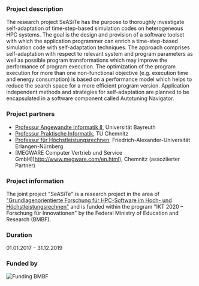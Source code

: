 ### Project description

The research project SeASiTe has the purpose to thoroughly investigate
self-adaptation of time-step-based simulation codes on heterogeneous HPC
systems. The goal is the design and provision of a software toolset with which
the application programmer can enrich a time-step-based simulation code with
self-adaptation techniques. The approach comprises self-adaptation with
respect to relevant system and program parameters as well as possible program
transformations which may improve the performance of program execution. The
optimization of the program execution for more than one non-functional
objective (e.g. execution time and energy consumption) is based on a
performance model which helps to reduce the search space for a more efficient
program version. Application independent methods and strategies for
self-adaptation are planned to be encapsulated in a software component called
Autotuning Navigator.

### Project partners

* [Professur Angewandte Informatik II](http://www.ai2.uni-bayreuth.de/en/), Universität Bayreuth
* [Professur Praktische Informatik](https://www.tu-chemnitz.de/informatik/PI/index.php.en), TU Chemnitz
* [Professur für Höchstleistungsrechnen](http://www.hpc.informatik.uni-erlangen.de/), Friedrich-Alexander-Universität Erlangen-Nürnberg
* [MEGWARE Computer Vertrieb und Service GmbH])http://www.megware.com/en.html), Chemnitz (assoziierter Partner)

### Project information

The joint project "SeASiTe" is a research project in the area of
["Grundlagenorientierte Forschung für HPC-Software im Hoch- und
Höchstleistungsrechnen"](https://www.bmbf.de/foerderungen/bekanntmachung.php?B=1105)
and is funded within the program "IKT 2020 – Forschung für Innovationen" by
the Federal Ministry of Education and Research (BMBF).

### Duration

01.01.2017 – 31.12.2019 

### Funded by

![Funding BMBF](https://raw.githubusercontent.com/wiki/RRZE-HPC/likwid/images/BMBF.png)
